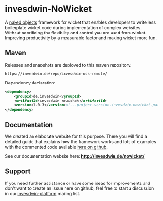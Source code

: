 # invesdwin-NoWicket
A [naked objects](https://en.wikipedia.org/wiki/Naked_objects) framework for wicket that enables developers to write less boilerplate wicket code during implementation of complex websites. Without sacrificing the flexibility and control you are used from wicket. Improving productivity by a measurable factor and making wicket more fun.

## Maven

Releases and snapshots are deployed to this maven repository:
```
https://invesdwin.de/repo/invesdwin-oss-remote/
```

Dependency declaration:
```xml
<dependency>
	<groupId>de.invesdwin</groupId>
	<artifactId>invesdwin-nowicket</artifactId>
	<version>1.0.3</version><!---project.version.invesdwin-nowicket-parent-->
</dependency>
```
## Documentation

We created an elaborate website for this purpose. There you will find a detailed guide that explains how the framework works and lots of examples with the commented code available [here on github](https://github.com/subes/invesdwin-nowicket/tree/master/invesdwin-nowicket-examples). 

See our documentation website here: **http://invesdwin.de/nowicket/**

## Support

If you need further assistance or have some ideas for improvements and don't want to create an issue here on github, feel free to start a discussion in our [invesdwin-platform](https://groups.google.com/forum/#!forum/invesdwin-platform) mailing list.


